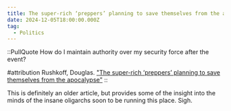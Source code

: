 ```yaml
---
title: The super-rich ‘preppers’ planning to save themselves from the apocalypse
date: 2024-12-05T18:00:00.000Z
tag:
  - Politics
---
```

::PullQuote
How do I maintain authority over my security force after the event?

#attribution
Rushkoff, Douglas. ["The super-rich ‘preppers’ planning to save themselves from the apocalypse"](https://www.theguardian.com/news/2022/sep/04/super-rich-prepper-bunkers-apocalypse-survival-richest-rushkoff)
::

This is definitely an older article, but provides some of the insight into the minds of the insane oligarchs soon to be running this place. Sigh.

